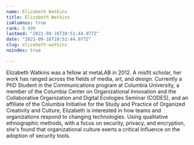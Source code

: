 ```yaml
---
name: Elizabeth Watkins
title: Elizabeth Watkins
isAlumnus: true
rank: 9.999
lastmod: "2021-09-16T10:51:44.977Z"
date: "2021-09-16T10:51:44.977Z"
slug: elizabeth-watkins
noindex: true

---
```

Elizabeth Watkins was a fellow at metaLAB in 2012. A misfit scholar, her work has ranged across the fields of media, art, and design. Currently a PhD Student in the Communications program at Columbia University, a member of the Columbia Center on Organizational Innovation and the Collaborative Organization and Digital Ecologies Seminar (CODES), and an affiliate of the Columbia Initiative for the Study and Practice of Organized Creativity and Culture, Elizabeth  is interested in how teams and organizations respond to changing technologies. Using qualitative ethnographic methods, with a focus on security, privacy, and encryption, she's found that organizational culture exerts a critical influence on the adoption of security tools.